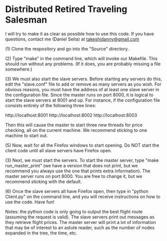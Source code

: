 Distributed Retired Traveling Salesman
======================================

I will try to make it as clear as possible how to use this code. If you have questions, contact me (Daniel Seita) at takeshidanny@gmail.com

(1) Clone the respository and go into the "Source" directory.

(2) Type "make" in the command line, which will invoke our Makefile. This should run without any problems. (If it does, you are probably missing a file somewhere.)

(3) We must also start the slave servers. Before starting any servers do this, edit the "slave.conf" file to add or remove as many servers as you wish. For obvious reasons, you must have the address of at least one slave server in the configuration file. Since the master runs on port 8000, it is logical to start the slave servers at 8001 and up. For instance, if the configuration file consists entirely of the following three lines:

http://localhost:8001
http://localhost:8002
http://localhost:8003

Then this will cause the master to start three new threads for price checking, all on the current machine. We recommend sticking to one machine to start out.

(5) Now, wait for all the Firefox windows to start opening. Do NOT start the client code until all slave servers have Firefox open.

(3) Next, we must start the servers. To start the master server, type "make run_master_print" (we have a version that does not print, but we recommend you always use the one that prints extra information). The master server runs on port 8000. You are free to change it, but we recommend sticking with the default.

(6) Once the slave servers all have Firefox open, then type in "python Client.py" on the command line, and you will receive instructions on how to use the code. Have fun!

Notes: the python code is only going to output the best flight route (assuming the request is valid). The slave servers print out messages as they retrieve flight prices. The master server will print a lot of information that may be of interest to an astute reader, such as the number of nodes expanded in the tree, the time, etc.
